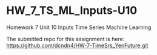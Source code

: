 # HW_7_TS_ML_Inputs-U10
Homework 7 Unit 10 Inputs Time Series Machine Learning

The submitted repo for this assignment is here: https://github.com/dcndn4/HW-7-TimeSrs_YenFuture.git

